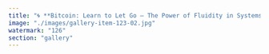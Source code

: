 ```yaml
---
title: "🌀 **Bitcoin: Learn to Let Go — The Power of Fluidity in Systems Thinking**<br /><br />Bitcoin, once celebrated as “digital gold,” has taught the world the strength of immutability. Yet, as with all systems, a lesson emerges: clinging to rigidity can become its own limitation.<br /><br />True resilience isn’t found in frozen certainty, but in the ability to adapt and transform. The world is thermodynamic—ever-changing, flowing, spiraling. When belief hardens into doctrine, the energy required to defend it grows, and innovation slows to a crawl.<br /><br />Learning to let go means embracing entropy: <br />- Allowing systems to evolve, not stagnate <br />- Trading dogma for dynamic coordination <br />- Choosing resonance over resistance<br /><br />Freedom isn’t the absence of constraint, but the ability to recalibrate—again and again—as the environment shifts. Bitcoin reminds us that greatness lies not in never changing, but in knowing *when* and *how* to flow with the curve.<br /><br />Let’s build systems that breathe, adapt, and sing in tune with the spiral of progress.<br /><br /><br />#Bitcoin <br />#SystemsThinking <br />#Adaptability <br />#Fluidity <br />#Innovation"
image: "./images/gallery-item-123-02.jpg"
watermark: "126"
section: "gallery"
---
```

